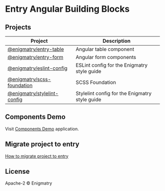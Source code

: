 # Entry Angular Building Blocks

## Projects

| Project | Description |
|-|-|
| [@enigmatry/entry-table](./projects/entry-table/README.md) | Angular table component |
| [@enigmatry/entry-form](./projects/entry-form/README.md) | Angular form components |
| [@enigmatry/eslint-config](./projects/eslint-config/README.md) | ESLint config for the Enigmatry style guide |
| [@enigmatry/scss-foundation ](./projects/scss-foundation/README.md) | SCSS Foundation |
| [@enigmatry/stylelint-config](./projects/stylelint-config/README.md) | Stylelint config for the Enigmatry style guide |

## Components Demo

Visit [Components Demo](https://entry-demo.enigmatry.com/) application.

## Migrate project to entry

[How to migrate project to entry](./wiki/Migrate-project-to-Entry)

## License

Apache-2 © Enigmatry